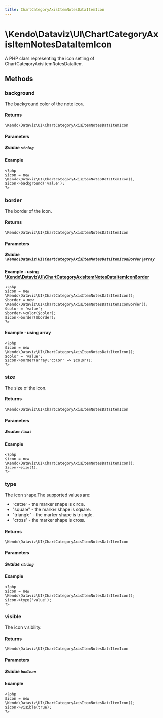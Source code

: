 ```yaml
---
title: ChartCategoryAxisItemNotesDataItemIcon
---
```


# \Kendo\Dataviz\UI\ChartCategoryAxisItemNotesDataItemIcon

A PHP class representing the icon setting of ChartCategoryAxisItemNotesDataItem.


## Methods

### background
The background color of the note icon.

#### Returns
`\Kendo\Dataviz\UI\ChartCategoryAxisItemNotesDataItemIcon`

#### Parameters

##### $value `string`



#### Example 
    <?php
    $icon = new \Kendo\Dataviz\UI\ChartCategoryAxisItemNotesDataItemIcon();
    $icon->background('value');
    ?>

### border

The border of the icon.

#### Returns
`\Kendo\Dataviz\UI\ChartCategoryAxisItemNotesDataItemIcon`

#### Parameters

##### $value `\Kendo\Dataviz\UI\ChartCategoryAxisItemNotesDataItemIconBorder|array`


#### Example - using [\Kendo\Dataviz\UI\ChartCategoryAxisItemNotesDataItemIconBorder](/api/wrappers/php/Kendo/Dataviz/UI/ChartCategoryAxisItemNotesDataItemIconBorder)
    <?php
    $icon = new \Kendo\Dataviz\UI\ChartCategoryAxisItemNotesDataItemIcon();
    $border = new \Kendo\Dataviz\UI\ChartCategoryAxisItemNotesDataItemIconBorder();
    $color = 'value';
    $border->color($color);
    $icon->border($border);
    ?>

#### Example - using array

    <?php
    $icon = new \Kendo\Dataviz\UI\ChartCategoryAxisItemNotesDataItemIcon();
    $color = 'value';
    $icon->border(array('color' => $color));
    ?>

### size
The size of the icon.

#### Returns
`\Kendo\Dataviz\UI\ChartCategoryAxisItemNotesDataItemIcon`

#### Parameters

##### $value `float`



#### Example 
    <?php
    $icon = new \Kendo\Dataviz\UI\ChartCategoryAxisItemNotesDataItemIcon();
    $icon->size(1);
    ?>

### type
The icon shape.The supported values are:
* "circle" - the marker shape is circle.
* "square" - the marker shape is square.
* "triangle" - the marker shape is triangle.
* "cross" - the marker shape is cross.

#### Returns
`\Kendo\Dataviz\UI\ChartCategoryAxisItemNotesDataItemIcon`

#### Parameters

##### $value `string`



#### Example 
    <?php
    $icon = new \Kendo\Dataviz\UI\ChartCategoryAxisItemNotesDataItemIcon();
    $icon->type('value');
    ?>

### visible
The icon visibility.

#### Returns
`\Kendo\Dataviz\UI\ChartCategoryAxisItemNotesDataItemIcon`

#### Parameters

##### $value `boolean`



#### Example 
    <?php
    $icon = new \Kendo\Dataviz\UI\ChartCategoryAxisItemNotesDataItemIcon();
    $icon->visible(true);
    ?>


